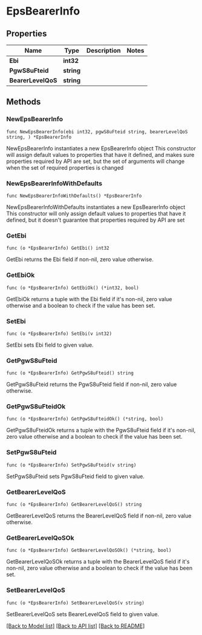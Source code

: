 # EpsBearerInfo

## Properties

Name | Type | Description | Notes
------------ | ------------- | ------------- | -------------
**Ebi** | **int32** |  | 
**PgwS8uFteid** | **string** |  | 
**BearerLevelQoS** | **string** |  | 

## Methods

### NewEpsBearerInfo

`func NewEpsBearerInfo(ebi int32, pgwS8uFteid string, bearerLevelQoS string, ) *EpsBearerInfo`

NewEpsBearerInfo instantiates a new EpsBearerInfo object
This constructor will assign default values to properties that have it defined,
and makes sure properties required by API are set, but the set of arguments
will change when the set of required properties is changed

### NewEpsBearerInfoWithDefaults

`func NewEpsBearerInfoWithDefaults() *EpsBearerInfo`

NewEpsBearerInfoWithDefaults instantiates a new EpsBearerInfo object
This constructor will only assign default values to properties that have it defined,
but it doesn't guarantee that properties required by API are set

### GetEbi

`func (o *EpsBearerInfo) GetEbi() int32`

GetEbi returns the Ebi field if non-nil, zero value otherwise.

### GetEbiOk

`func (o *EpsBearerInfo) GetEbiOk() (*int32, bool)`

GetEbiOk returns a tuple with the Ebi field if it's non-nil, zero value otherwise
and a boolean to check if the value has been set.

### SetEbi

`func (o *EpsBearerInfo) SetEbi(v int32)`

SetEbi sets Ebi field to given value.


### GetPgwS8uFteid

`func (o *EpsBearerInfo) GetPgwS8uFteid() string`

GetPgwS8uFteid returns the PgwS8uFteid field if non-nil, zero value otherwise.

### GetPgwS8uFteidOk

`func (o *EpsBearerInfo) GetPgwS8uFteidOk() (*string, bool)`

GetPgwS8uFteidOk returns a tuple with the PgwS8uFteid field if it's non-nil, zero value otherwise
and a boolean to check if the value has been set.

### SetPgwS8uFteid

`func (o *EpsBearerInfo) SetPgwS8uFteid(v string)`

SetPgwS8uFteid sets PgwS8uFteid field to given value.


### GetBearerLevelQoS

`func (o *EpsBearerInfo) GetBearerLevelQoS() string`

GetBearerLevelQoS returns the BearerLevelQoS field if non-nil, zero value otherwise.

### GetBearerLevelQoSOk

`func (o *EpsBearerInfo) GetBearerLevelQoSOk() (*string, bool)`

GetBearerLevelQoSOk returns a tuple with the BearerLevelQoS field if it's non-nil, zero value otherwise
and a boolean to check if the value has been set.

### SetBearerLevelQoS

`func (o *EpsBearerInfo) SetBearerLevelQoS(v string)`

SetBearerLevelQoS sets BearerLevelQoS field to given value.



[[Back to Model list]](../README.md#documentation-for-models) [[Back to API list]](../README.md#documentation-for-api-endpoints) [[Back to README]](../README.md)


